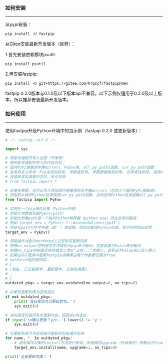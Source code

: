 ### 如何安装

------

从pypi安装：

```
pip install -U fastpip
```



从Gitee安装最新开发版本（推荐）：

1.首先安装依赖模块psutil:

```
pip install psutil
```

2.再安装fastpip:

```
pip install -U git+https://gitee.com/hrpzcf/fastpip@dev
```

fastpip 0.2.0版本与0.1.0及以下版本api不兼容，以下示例仅适用于0.2.0及以上版本，所以推荐安装最新开发版本。



### 如何使用

------

使用fastpip升级Python环境中的包示例（fastpip 0.2.0 或更新版本）：

```python
# -*- coding: utf-8 -*-

import sys

# 用星号通配符导入全部（不推荐）
# 使用星号通配符导入的内容包括：
# 国内PyPi镜像源字典mirrors、PyEnv类, all_py_paths函数, cur_py_path函数
# 各类自定义异常：Pip未找到异常, 参数值异常, 参数数据类型异常, 目录查找异常, 适用平台异常
# 没错异常名就是中文的，有点浮夸
# from fastpip import *

# 如果有需要，也可以导入预设国内镜像源地址字典mirrors（包含七个国内PyPi镜像源）、
# 获取默认操作Python目录路径cur_py_path函数、自动查找Python目录函数all_py_paths等。
from fastpip import PyEnv

# 实例化一个pip操作对象（Python环境）
# 初始化参数原型是PyEnv(path)
# 初始化参数path是一个指向Python解释器（python.exe）所在目录的路径
# 例如 target_env = PyEnv(r'C:\Anaconda3\envs\py35')
# 初始化path为空字符串（即''）或省略，则自动查找Python目录，找不到则抛出异常
target_env = PyEnv()

# 调用操作对象的outdated方法获取可更新列表
# 参数no_output控制是否在终端显示pip命令输出，这里设置为False表示输出
# 参数no_tips控制是否在终端显示类似"正在..."的提示，这里设为False表示显示提示
# 如果在GUI程序中使用fastpip请确保这两个参数都设置为True
# outdated返回值结构：
# [
# (包名, 已安装版本, 最新版本, 安装包类型),
# ...
# ]
outdated_pkgs = target_env.outdated(no_output=0, no_tips=0)

# 如果可更新列表为空则退出
if not outdated_pkgs:
    print('没有发现可以更新的包。')
    sys.exit(0)

# 询问是否安装所有可更新的包，回答非y则退出
if input('\n确认更新？y/n：').lower() != 'y':
    sys.exit(0)

# 可更新列表不为空则按可更新的包名循环安装
for name, *_ in outdated_pkgs:
    # 调用操作对象的install方法进行安装，安装模式upgrade（升级模式）参数设为True
    target_env.install(name, upgrade=1, no_tips=0)

print('全部更新完成！')

```

